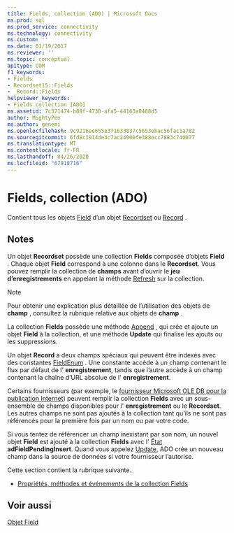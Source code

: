 ```yaml
---
title: Fields, collection (ADO) | Microsoft Docs
ms.prod: sql
ms.prod_service: connectivity
ms.technology: connectivity
ms.custom: ''
ms.date: 01/19/2017
ms.reviewer: ''
ms.topic: conceptual
apitype: COM
f1_keywords:
- Fields
- Recordset15::Fields
- _Record::Fields
helpviewer_keywords:
- Fields collection [ADO]
ms.assetid: 7c371474-b88f-4730-afa5-44163a0488d5
author: MightyPen
ms.author: genemi
ms.openlocfilehash: 9c9216ee655e371633837c5653ebac56fac1a782
ms.sourcegitcommit: 6fd8c1914de4c7ac24900fe388ecc7883c740077
ms.translationtype: MT
ms.contentlocale: fr-FR
ms.lasthandoff: 04/26/2020
ms.locfileid: "67918716"
---
```

# <a name="fields-collection-ado"></a>Fields, collection (ADO)
Contient tous les objets [Field](../../../ado/reference/ado-api/field-object.md) d’un objet [Recordset](../../../ado/reference/ado-api/recordset-object-ado.md) ou [Record](../../../ado/reference/ado-api/record-object-ado.md) .  
  
## <a name="remarks"></a>Notes  
 Un objet **Recordset** possède une collection **Fields** composée d’objets **Field** . Chaque objet **Field** correspond à une colonne dans le **Recordset**. Vous pouvez remplir la collection de **champs** avant d’ouvrir le **jeu d’enregistrements** en appelant la méthode [Refresh](../../../ado/reference/ado-api/refresh-method-ado.md) sur la collection.  
  
> [!NOTE]
>  Pour obtenir une explication plus détaillée de l’utilisation des objets de **champ** , consultez la rubrique relative aux objets de **champ** .  
  
 La collection **Fields** possède une méthode [Append](../../../ado/reference/ado-api/append-method-ado.md) , qui crée et ajoute un objet **Field** à la collection, et une méthode **Update** qui finalise les ajouts ou les suppressions.  
  
 Un objet **Record** a deux champs spéciaux qui peuvent être indexés avec des constantes [FieldEnum](../../../ado/reference/ado-api/fieldenum.md) . Une constante accède à un champ contenant le flux par défaut de l' **enregistrement**, tandis que l’autre accède à un champ contenant la chaîne d’URL absolue de l' **enregistrement**.  
  
 Certains fournisseurs (par exemple, le [fournisseur Microsoft OLE DB pour la publication Internet](../../../ado/guide/appendixes/microsoft-ole-db-provider-for-internet-publishing.md)) peuvent remplir la collection **Fields** avec un sous-ensemble de champs disponibles pour l' **enregistrement** ou le **Recordset**. Les autres champs ne sont pas ajoutés à la collection tant qu’ils ne sont pas référencés pour la première fois par un nom ou par votre code.  
  
 Si vous tentez de référencer un champ inexistant par son nom, un nouvel objet **Field** est ajouté à la collection **Fields** avec l' [État](../../../ado/reference/ado-api/status-property-ado-field.md) **adFieldPendingInsert**. Quand vous appelez [Update](../../../ado/reference/ado-api/update-method.md), ADO crée un nouveau champ dans la source de données si votre fournisseur l’autorise.  
  
 Cette section contient la rubrique suivante.  
  
-   [Propriétés, méthodes et événements de la collection Fields](../../../ado/reference/ado-api/fields-collection-properties-methods-and-events.md)  
  
## <a name="see-also"></a>Voir aussi  
 [Objet Field](../../../ado/reference/ado-api/field-object.md)
